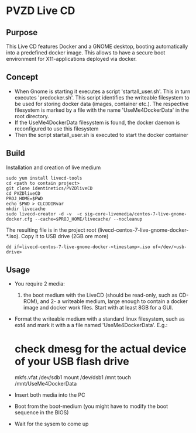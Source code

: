 # PVZD Live CD

## Purpose
This Live CD features Docker and a GNOME desktop, booting automatically into a predefined docker image.
This allows to have a secure boot environment for X11-applications deployed via docker.

## Concept

- When Gnome is starting it executes a script 'startall_user.sh'. This in turn executes 'predocker.sh'.
  This script identifies the writeable filesystem to be used for storing docker data (images, container etc.).
  The respective filesystem is marked by a file with the name 'UseMe4DockerData' in the root directory.
- If the UseMe4DockerData filesystem is found, the docker daemon is reconfigured to use this filesystem
- Then the script startall_user.sh is executed to start the docker container


## Build

Installation and creation of live medium

    sudo yum install livecd-tools
    cd <path to contain project>
    git clone identinetics/PVZDliveCD
    cd PVZDliveCD
    PROJ_HOME=$PWD
    echo $PWD > CLCDDIRvar
    mkdir livecache
    sudo livecd-creator -d -v  -c sig-core-livemedia/centos-7-live-gnome-docker.cfg --cache=$PROJ_HOME/livecache/ --nocleanup


The resulting file is in the project root (livecd-centos-7-live-gnome-docker-*.iso). Copy it to USB drive (2GB ore more)

    dd if=livecd-centos-7-live-gnome-docker-<timestamp>.iso of=/dev/<usb-drive>

## Usage

- You require 2 media:
    1. the boot medium with the LiveCD (should be read-only, such as CD-ROM), and
    2- a writeable medium, large enough to contain a docker image and docker work files. Start with at least 8GB for a GUI.
- Format the writeable medium with a standard linux filesystem, such as ext4 and mark it with a a file named 'UseMe4DockerData'. E.g.:

    # check dmesg for the actual device of your USB flash drive
    mkfs.vfat /dev/sdb1
    mount /dev/dsb1  /mnt
    touch /mnt/UseMe4DockerData

- Insert both media into the PC
- Boot from the boot-medium (you might have to modify the boot sequence in the BIOS)
- Wait for the sysem to come up